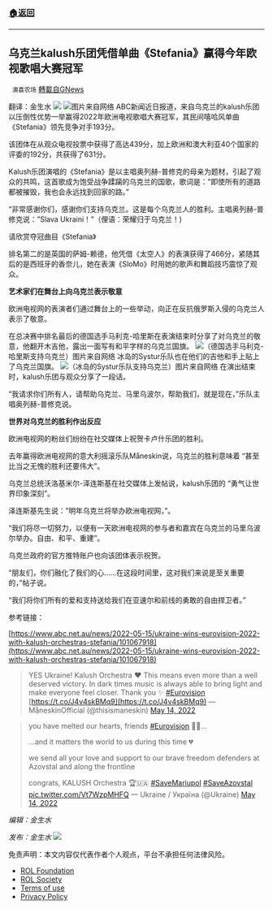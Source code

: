 ###  [:house:返回](README.md)
---


## 乌克兰kalush乐团凭借单曲《Stefania》赢得今年欧视歌唱大赛冠军
` 澳喜农场` [轉載自GNews](https://gnews.org/zh-hans/2531574/)

翻译：金生水
 ![](https://assets.gnews.org/wp-content/uploads/2022/05/image-2608-9.png) ![](https://assets.gnews.org/wp-content/uploads/2022/05/1-264.png)图片来自网络 
ABC新闻近日报道，来自乌克兰的kalush乐团以压倒性优势一举赢得2022年欧洲电视歌唱大赛冠军，其民间嘻哈风单曲《Stefania》领先竞争对手193分。
 
该团体在从观众电视投票中获得了高达439分，加上欧洲和澳大利亚40个国家的评委的192分，共获得了631分。
 
Kalush乐团演唱的《Stefania》是以主唱奥列赫-普修克的母亲为题材，引起了观众的共鸣，这首歌成为饱受战争蹂躏的乌克兰的国歌，歌词是：”即使所有的道路都被摧毁，我也会永远找到回家的路。”
 
“非常感谢你们，感谢你们支持乌克兰。这是每个乌克兰人的胜利。主唱奥列赫-普修克说：”Slava Ukraini！”（俚语：荣耀归于乌克兰！)

请欣赏夺冠曲目《Stefania》
 
排名第二的是英国的萨姆-赖德，他凭借《太空人》的表演获得了466分，紧随其后的是西班牙的香奈儿，她在表演《SloMo》时用她的歌声和舞蹈技巧震惊了观众。
 
**艺术家们在舞台上向乌克兰表示敬意**
 
欧洲电视网的表演者们通过舞台上的一些举动，向正在反抗俄罗斯入侵的乌克兰人表示了敬意。
 
在总决赛中排名最后的德国选手马利克-哈里斯在表演结束时分享了对乌克兰的敬意，他翻开木吉他，露出一面写有和平字样的乌克兰国旗。
 ![](https://assets.gnews.org/wp-content/uploads/2022/05/2-97.png)（德国选手马利克-哈里斯支持乌克兰）图片来自网络 
冰岛的Systur乐队也在他们的吉他和手上贴上了乌克兰国旗。
 ![](https://assets.gnews.org/wp-content/uploads/2022/05/3-74.png)（冰岛的Systur乐队支持乌克兰）图片来自网络 
在演出结束时，kalush乐团与观众分享了一段话。
 
“我请求你们所有人，请帮助乌克兰、马里乌波尔，帮助我们，就是现在，”乐队主唱奥列赫-普修克说。
 
**世界对乌克兰的胜利作出反应**
 
欧洲电视网的粉丝们纷纷在社交媒体上祝贺卡卢什乐团的胜利。
 
去年赢得欧洲电视网的意大利摇滚乐队Måneskin说，乌克兰的胜利意味着 “甚至比当之无愧的胜利还要伟大”。
 
乌克兰总统沃洛基米尔-泽连斯基在社交媒体上发帖说，kalush乐团的 “勇气让世界印象深刻”。
 
泽连斯基先生说：”明年乌克兰将举办欧洲电视网，”。
 
“我们将尽一切努力，以便有一天欧洲电视网的参与者和嘉宾在乌克兰的马里乌波尔举办。自由、和平、重建”。
 
乌克兰政府的官方推特账户也向该团体表示祝贺。
 
“朋友们，你们融化了我们的心……在这段时间里，这对我们来说是至关重要的，”帖子说。
 
“我们将你们所有的爱和支持送给我们在亚速尔和前线的勇敢的自由捍卫者。”
 
参考链接：
 
[https://www.abc.net.au/news/2022-05-15/ukraine-wins-eurovision-2022-with-kalush-orchestras-stefania/101067918](https://www.abc.net.au/news/2022-05-15/ukraine-wins-eurovision-2022-with-kalush-orchestras-stefania/101067918)

> YES Ukraine! Kalush Orchestra ❤️ This means even more than a well deserved victory. In dark times music is always able to bring light and make everyone feel closer. Thank you ✨ [#Eurovision](https://twitter.com/hashtag/Eurovision?src=hash&amp;ref_src=twsrc%5Etfw) [https://t.co/J4v4skBMq9](https://t.co/J4v4skBMq9)
> — MåneskinOfficial (@thisismaneskin) [May 14, 2022](https://twitter.com/thisismaneskin/status/1525620243732758529?ref_src=twsrc%5Etfw)

> you have melted our hearts, friends [#Eurovision](https://twitter.com/hashtag/Eurovision?src=hash&amp;ref_src=twsrc%5Etfw) 💛💙…
> 
> …and it matters the world to us during this time 💔
> 
> we send all your love and support to our brave freedom defenders at Azovstal and along the frontline
> 
> congrats, KALUSH Orchestra 🏆🇺🇦 [#SaveMariupol](https://twitter.com/hashtag/SaveMariupol?src=hash&amp;ref_src=twsrc%5Etfw) [#SaveAzovstal](https://twitter.com/hashtag/SaveAzovstal?src=hash&amp;ref_src=twsrc%5Etfw) [pic.twitter.com/Vt7WzpMHFQ](https://t.co/Vt7WzpMHFQ)
> — Ukraine / Україна (@Ukraine) [May 14, 2022](https://twitter.com/Ukraine/status/1525612438661615617?ref_src=twsrc%5Etfw)

*编辑：金生水*
 
*发布：金生水*
 ![](https://assets.gnews.org/wp-content/uploads/2022/05/HA-3.jpg) 

免责声明：本文内容仅代表作者个人观点，平台不承担任何法律风险。
  
- [ROL Foundation](https://rolfoundation.org/)
- [ROL Society](https://rolsociety.org/)
- [Terms of use](https://gnews.org/terms-of-use-3/)
- [Privacy Policy](https://gnews.org/privacy-policy/)
